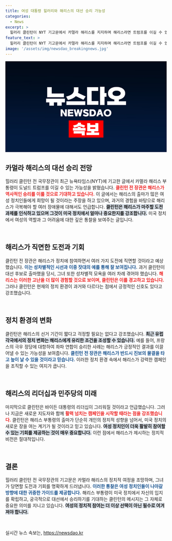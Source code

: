 ```yaml
---
title: 여성 대통령 힐러리와 해리스의 대선 승리 가능성
categories:
  - News
excerpt: >
  힐러리 클린턴이 NYT 기고문에서 카멀라 해리스를 지지하며 해리스라면 트럼프를 이길 수 있다고 전격 선언했습니다. 과거의 성차별 경험을 언급하며, 현재 정치 상황을 긍정적으로 평가한 클린턴은 해리스의 승리를 확신합니다.
feature_text: >
  힐러리 클린턴이 NYT 기고문에서 카멀라 해리스를 지지하며 해리스라면 트럼프를 이길 수 있다고 전격 선언했습니다. 과거의 성차별 경험을 언급하며, 현재 정치 상황을 긍정적으로 평가한 클린턴은 해리스의 승리를 확신합니다.
image: '/assets/img/newsdao_breakingnews.jpg'
---
```


<p><img src="/assets/img/newsdao_breakingnews.jpg" alt="implanttips 속보" /></p>

<h2 data-ke-size="size26">카멀라 해리스의 대선 승리 전망</h2>

<p data-ke-size="size16">힐러리 클린턴 전 국무장관이 최근 뉴욕타임스(NYT)에 기고한 글에서 카멀라 해리스 부통령이 도널드 트럼프를 이길 수 있는 가능성을 밝혔습니다. <b><span style="color: #ee2323;">클린턴 전 장관은 해리스가 역사적인 승리를 이룰 것으로 기대하고 있습니다.</span></b> 이 글에서는 해리스의 출마가 많은 여성 정치인들에게 희망이 될 것이라는 주장을 하고 있으며, 과거의 경험을 바탕으로 해리스가 극복해야 할 여러 장애물에 대해서도 언급합니다. <b><span style="background-color: #21538527;">클린턴은 해리스가 마주할 도전 과제를 인식하고 있으며 그것이 미국 정치에서 얼마나 중요한지를 강조합니다.</span></b> 미국 정치에서 여성의 역할과 그 어려움에 대한 깊은 통찰을 보여주는 글입니다.</p>

<p data-ke-size="size16">&nbsp;</p>

<h2 data-ke-size="size26">해리스가 직면한 도전과 기회</h2>

<p data-ke-size="size16">클린턴 전 장관은 해리스가 정치에 참여하면서 여러 가지 도전에 직면할 것이라고 예상했습니다. <b><span style="color: #1a5490;">이는 성차별적인 시선과 이중 잣대의 예를 통해 잘 보여집니다.</span></b> 과거 클린턴이 대선 후보로 출마했을 당시, 그녀 또한 성차별적 모욕을 여러 차례 겪어야 했습니다. <b><span style="color: #ee2323;">해리스는 이러한 고난을 더 많이 경험할 것으로 보이며, 클린턴은 이를 경고하고 있습니다.</span></b> 그러나 클린턴은 현재의 정치 환경이 과거와 다르다는 점에서 긍정적인 신호도 있다고 강조했습니다.</p>

<p data-ke-size="size16">&nbsp;</p>

<h2 data-ke-size="size26">정치 환경의 변화</h2>

<p data-ke-size="size16">클린턴은 해리스의 선거 기간이 짧다고 걱정할 필요는 없다고 강조했습니다. <b><span style="background-color: #21538527;">최근 유럽 각국에서의 정치 변화는 해리스에게 유리한 조건을 조성할 수 있습니다.</span></b> 예를 들어, 프랑스의 극우 정당에 대항하여 좌파 연합이 승리한 사례는 해리스가 긍정적인 결과를 이끌어낼 수 있는 가능성을 보여줍니다. <b><span style="color: #1a5490;">클린턴 전 장관은 해리스가 반드시 진보의 물결을 타고 높이 날 수 있을 것이라고 믿습니다.</span></b> 이러한 정치 환경 속에서 해리스가 강력한 캠페인을 조직할 수 있는 여지가 큽니다.</p>

<p data-ke-size="size16">&nbsp;</p>

<h2 data-ke-size="size26">해리스의 리더십과 민주당의 미래</h2>

<p data-ke-size="size16">마지막으로 클린턴은 바이든 대통령의 리더십이 그리워질 것이라고 언급했습니다. 그러나 지금은 새로운 지도자와 함께 <b><span style="color: #ee2323;">활력 넘치는 캠페인을 시작할 때라는 점을 강조했습니다.</span></b> 클린턴은 해리스 부통령의 출마가 단순히 개인의 정치적 성향을 넘어서, 미국 정치의 새로운 장을 여는 계기가 될 것이라고 믿고 있습니다. <b><span style="background-color: #21538527;">여성 정치인이 더욱 활발히 참여할 수 있는 기회를 제공하는 것이 매우 중요합니다.</span></b> 이런 점에서 해리스가 제시하는 정치적 비전은 절대적입니다.</p>

<p data-ke-size="size16">&nbsp;</p>

<h2 data-ke-size="size26">결론</h2>

<p data-ke-size="size16">힐러리 클린턴 전 국무장관의 기고문은 카멀라 해리스의 정치적 여정을 조망하며, 그녀가 당면할 도전과 기회를 명확하게 드러냅니다. <b><span style="color: #1a5490;">이러한 통찰은 여성 정치인들이 나아갈 방향에 대한 귀중한 가이드를 제공합니다.</span></b> 해리스 부통령이 미국 정치에서 자신의 입지를 확립하고, 궁극적으로 대선에서 승리하기를 기대하는 클린턴의 메시지는 그 자체로 중요한 의미를 지니고 있습니다. <b><span style="background-color: #21538527;">여성의 정치적 참여는 더 이상 선택이 아닌 필수로 여겨져야 합니다.</span></b></p>

<p data-ke-size="size16">&nbsp;</p>
실시간 뉴스 속보는, <a href="https://newsdao.kr" rel="dofollow">https://newsdao.kr</a>


